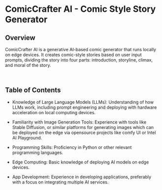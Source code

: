 # ComicCrafter AI - Comic Style Story Generator

## Overview
<p>ComicCrafter AI is a generative AI-based comic generator that runs locally on edge devices. It creates comic-style stories based on user input prompts, dividing the story into four parts: introduction, storyline, climax, and moral of the story.</p><br/>

## Table of Contents
<ul> <li><p>Knowledge of Large Language Models (LLMs): Understanding of how LLMs work, including
prompt engineering and deploying with hardware acceleration on local computing
devices.</p></li>
<li><p>Familiarity with Image Generation Tools: Experience with tools like Stable Diffusion, or
similar platforms for generating images which can be deployed on the edge via
opensource projects like comfy UI or Intel AI Playground.</p></li>
<li><p>Programming Skills: Proficiency in Python or other relevant programming languages.</p></li>
<li><p>Edge Computing: Basic knowledge of deploying AI models on edge devices.</p></li>
  <li><p>App Development: Experience in developing applications, preferably with a focus on
integrating multiple AI services.
</p></li>
</ul>
